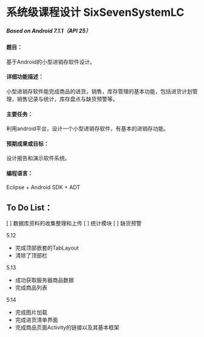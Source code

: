 # 系统级课程设计 SixSevenSystemLC
##### Based on Android 7.1.1（API 25）

#### 题目：
基于Android的小型进销存软件设计。

#### 详细功能描述：
小型进销存软件能完成商品的进货，销售，库存管理的基本功能，包括进货计划管理，销售记录与统计，库存盘点与缺货预警等。

#### 主要任务：
利用android平台，设计一个小型进销存软件，有基本的进销存功能。

#### 预期成果或目标：
设计报告和演示软件系统。

#### 编程语言：
Eclipse + Android SDK + ADT



## To Do List：
[ ] 数据库资料的收集整理和上传
[ ] 统计模块
[ ] 缺货预警

5.12 
- 完成顶部嵌套的TabLayout
- 清除了顶部栏

5.13 
- 成功获取服务器商品数据
- 完成商品列表

5.14 
- 完成图片加载
- 完成进货清单界面
- 完成商品页面Activity的链接以及其基本框架
